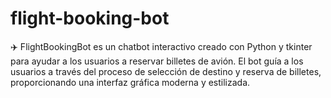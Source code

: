 # flight-booking-bot
✈️ FlightBookingBot es un chatbot interactivo creado con Python y tkinter para ayudar a los usuarios a reservar billetes de avión. El bot guía a los usuarios a través del proceso de selección de destino y reserva de billetes, proporcionando una interfaz gráfica moderna y estilizada.
